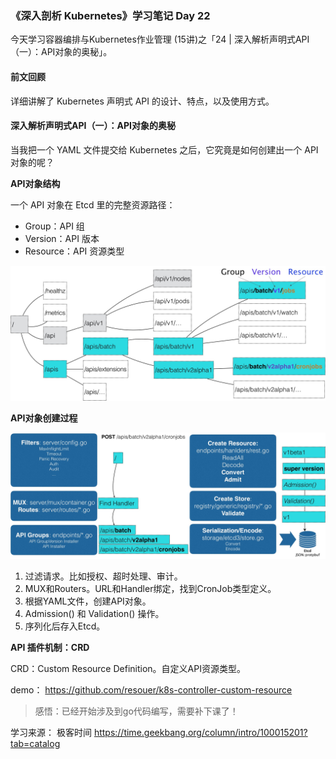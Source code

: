 ### 《深入剖析 Kubernetes》学习笔记 Day 22

今天学习容器编排与Kubernetes作业管理 (15讲)之「24 | 深入解析声明式API（一）：API对象的奥秘」。

#### 前文回顾

详细讲解了 Kubernetes 声明式 API 的设计、特点，以及使用方式。

#### 深入解析声明式API（一）：API对象的奥秘

当我把一个 YAML 文件提交给 Kubernetes 之后，它究竟是如何创建出一个 API 对象的呢？

**API对象结构**

一个 API 对象在 Etcd 里的完整资源路径：

* Group：API 组
* Version：API 版本
* Resource：API 资源类型

![](media/16756901550547.jpg)

**API对象创建过程**

![](media/16756904906006.jpg)

1. 过滤请求。比如授权、超时处理、审计。
2. MUX和Routers。URL和Handler绑定，找到CronJob类型定义。
3. 根据YAML文件，创建API对象。
4. Admission() 和 Validation() 操作。
5. 序列化后存入Etcd。

**API 插件机制：CRD**

CRD：Custom Resource Definition。自定义API资源类型。

demo： https://github.com/resouer/k8s-controller-custom-resource

> 感悟：已经开始涉及到go代码编写，需要补下课了！

学习来源： 极客时间 https://time.geekbang.org/column/intro/100015201?tab=catalog

